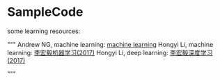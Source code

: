 # SampleCode

some learning resources:

"""
Andrew NG, machine learning:  [machine learning](https://www.bilibili.com/video/av9912938)
Hongyi Li, machine learning:  [李宏毅机器学习(2017)](https://www.bilibili.com/video/av10590361)
Hongyi Li, deep learning:  [李宏毅深度学习(2017)](https://www.bilibili.com/video/av9770302)

"""

